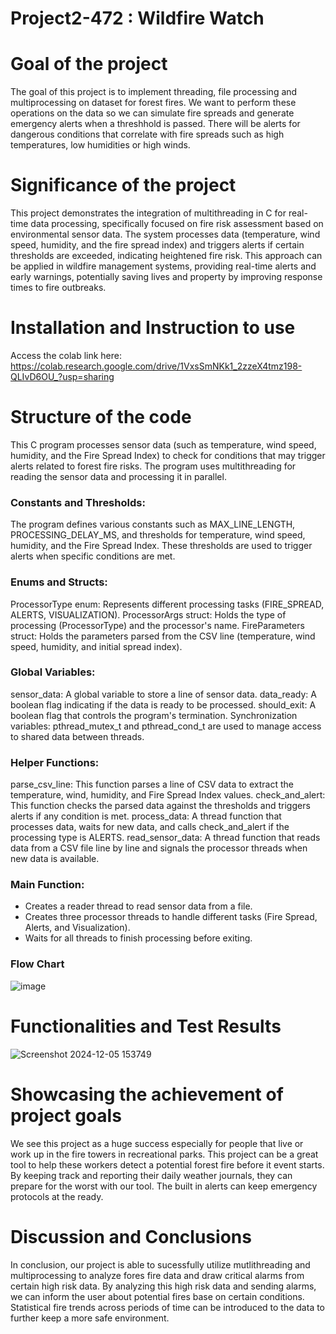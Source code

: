 # Project2-472 : Wildfire Watch

# Goal of the project

The goal of this project is to implement threading, file processing and multiprocessing on dataset for forest fires. We want to perform these operations on the data so we can simulate fire spreads and generate emergency alerts when a threshhold is passed. There will be alerts for dangerous conditions that correlate with fire spreads such as high temperatures, low humidities or high winds.

# Significance of the project

This project demonstrates the integration of multithreading in C for real-time data processing, specifically focused on fire risk assessment based on environmental sensor data. The system processes data (temperature, wind speed, humidity, and the fire spread index) and triggers alerts if certain thresholds are exceeded, indicating heightened fire risk. This approach can be applied in wildfire management systems, providing real-time alerts and early warnings, potentially saving lives and property by improving response times to fire outbreaks.

# Installation and Instruction to use
Access the colab link here:
https://colab.research.google.com/drive/1VxsSmNKk1_2zzeX4tmz198-QLIvD6OU_?usp=sharing

# Structure of the code
This C program processes sensor data (such as temperature, wind speed, humidity, and the Fire Spread Index) to check for conditions that may trigger alerts related to forest fire risks. The program uses multithreading for reading the sensor data and processing it in parallel.
### Constants and Thresholds:
The program defines various constants such as MAX_LINE_LENGTH, PROCESSING_DELAY_MS, and thresholds for temperature, wind speed, humidity, and the Fire Spread Index. These thresholds are used to trigger alerts when specific conditions are met.

### Enums and Structs:
ProcessorType enum: Represents different processing tasks (FIRE_SPREAD, ALERTS, VISUALIZATION).
ProcessorArgs struct: Holds the type of processing (ProcessorType) and the processor's name.
FireParameters struct: Holds the parameters parsed from the CSV line (temperature, wind speed, humidity, and initial spread index).

### Global Variables:
sensor_data: A global variable to store a line of sensor data.
data_ready: A boolean flag indicating if the data is ready to be processed.
should_exit: A boolean flag that controls the program's termination.
Synchronization variables: pthread_mutex_t and pthread_cond_t are used to manage access to shared data between threads.

### Helper Functions:
parse_csv_line: This function parses a line of CSV data to extract the temperature, wind, humidity, and Fire Spread Index values.
check_and_alert: This function checks the parsed data against the thresholds and triggers alerts if any condition is met.
process_data: A thread function that processes data, waits for new data, and calls check_and_alert if the processing type is ALERTS.
read_sensor_data: A thread function that reads data from a CSV file line by line and signals the processor threads when new data is available.

### Main Function:
- Creates a reader thread to read sensor data from a file.
- Creates three processor threads to handle different tasks (Fire Spread, Alerts, and Visualization).
- Waits for all threads to finish processing before exiting.

### Flow Chart
![image](https://github.com/user-attachments/assets/e666f2fe-a6ac-4a72-b98d-0f6132cd82a5)

# Functionalities and Test Results
![Screenshot 2024-12-05 153749](https://github.com/user-attachments/assets/0ed82564-57da-4ad0-bd41-8df0dba58730)

# Showcasing the achievement of project goals
We see this project as a huge success especially for people that live or work up in the fire towers in recreational parks. This project can be a great tool to help these workers detect a potential forest fire before it event starts. By keeping track and reporting their daily weather journals, they can prepare for the worst with our tool. The built in alerts can keep emergency protocols at the ready.


# Discussion and Conclusions
In conclusion, our project is able to sucessfully utilize mutlithreading and multiprocessing to analyze fores fire data and draw critical alarms from certain high risk data. By analyzing this high risk data and sending alarms, we can inform the user about potential fires base on certain conditions. Statistical fire trends across periods of time can be introduced to the data to further keep a more safe environment. 
